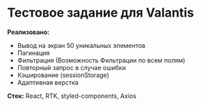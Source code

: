 <h1>Тестовое задание для Valantis</h1>
<b>Реализовано: </b>
<ul>
  <li>Вывод на экран 50 уникальных элементов</li>
  <li>Пагинация</li>
  <li>Фильтрация (Возможность Фильтрации по всем полям)</li>
  <li>Повторный запрос в случае ошибки</li>
  <li>Кэширование (sessionStorage)</li>
  <li>Адаптивная верстка</li>
</ul>

<b>Стек:</b> React, RTK, styled-components, Axios
